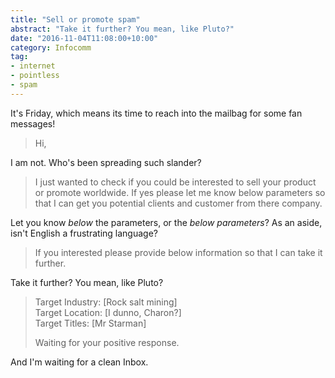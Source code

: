 ```yaml
---
title: "Sell or promote spam"
abstract: "Take it further? You mean, like Pluto?"
date: "2016-11-04T11:08:00+10:00"
category: Infocomm
tag:
- internet
- pointless
- spam
---
```

It's Friday, which means its time to reach into the mailbag for some fan messages!

> Hi,

I am not. Who's been spreading such slander?

> I just wanted to check if you could be interested to sell your product or promote worldwide. If yes please let me know below parameters so that I can get you potential clients and customer from there company.

Let you know *below* the parameters, or the *below parameters*? As an aside, isn't English a frustrating language?

> If you interested please provide below information so that I can take it further.

Take it further? You mean, like Pluto?

> Target Industry: [Rock salt mining]  
> Target Location: [I dunno, Charon?]  
> Target Titles: [Mr Starman]
>
> Waiting for your positive response.

And I'm waiting for a clean Inbox.

